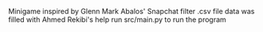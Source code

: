 Minigame inspired by Glenn Mark Abalos' Snapchat filter
.csv file data was filled with Ahmed Rekibi's help
run src/main.py to run the program
